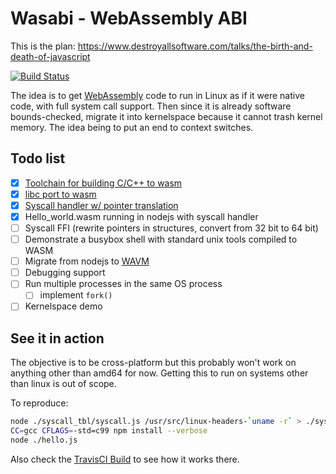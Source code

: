 # Wasabi - WebAssembly ABI

This is the plan: https://www.destroyallsoftware.com/talks/the-birth-and-death-of-javascript

[![Build Status](https://travis-ci.org/cjdelisle/wasmabi.svg?branch=master)](https://travis-ci.org/cjdelisle/wasabi)

The idea is to get [WebAssembly](http://webassembly.org/) code to run in Linux as if it were
native code, with full system call support. Then since it is already software bounds-checked,
migrate it into kernelspace because it cannot trash kernel memory. The idea being to put an
end to context switches.

## Todo list
* [x] [Toolchain for building C/C++ to wasm](https://github.com/WebGHC/wasm-cross)
* [x] [libc port to wasm](https://github.com/WebGHC/musl)
* [x] [Syscall handler w/ pointer translation](https://github.com/cjdelisle/wasabi/blob/master/SyscallHandler.c)
* [x] Hello_world.wasm running in nodejs with syscall handler
* [ ] Syscall FFI (rewrite pointers in structures, convert from 32 bit to 64 bit)
* [ ] Demonstrate a busybox shell with standard unix tools compiled to WASM
* [ ] Migrate from nodejs to [WAVM](https://github.com/AndrewScheidecker/WAVM/)
* [ ] Debugging support
* [ ] Run multiple processes in the same OS process
  * [ ] implement `fork()`
* [ ] Kernelspace demo

## See it in action

The objective is to be cross-platform but this probably won't work on anything other than amd64 for now.
Getting this to run on systems other than linux is out of scope.

To reproduce:

```bash
node ./syscall_tbl/syscall.js /usr/src/linux-headers-`uname -r` > ./syscall_autogenerated.h
CC=gcc CFLAGS=-std=c99 npm install --verbose
node ./hello.js
```

Also check the [TravisCI Build](https://travis-ci.org/cjdelisle/wasabi) to see how it works there.